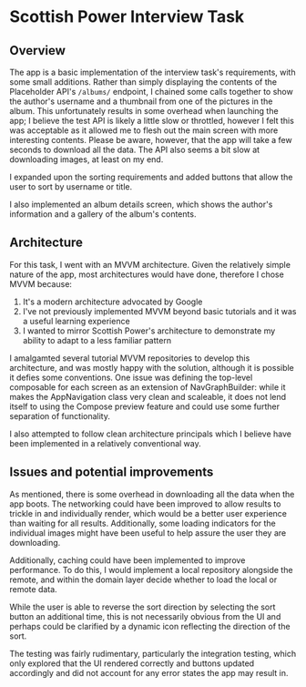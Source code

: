 # Scottish Power Interview Task

## Overview

The app is a basic implementation of the interview task's requirements, with some small additions. Rather than simply displaying the contents of the Placeholder API's `/albums/` endpoint, I chained some calls together to show the author's username and a thumbnail from one of the pictures in the album. This unfortunately results in some overhead when launching the app; I believe the test API is likely a little slow or throttled, however I felt this was acceptable as it allowed me to flesh out the main screen with more interesting contents. Please be aware, however, that the app will take a few seconds to download all the data. The API also seems a bit slow at downloading images, at least on my end.

I expanded upon the sorting requirements and added buttons that allow the user to sort by username or title.

I also implemented an album details screen, which shows the author's information and a gallery of the album's contents.

## Architecture

For this task, I went with an MVVM architecture. Given the relatively simple nature of the app, most architectures would have done, therefore I chose MVVM because:

1) It's a modern architecture advocated by Google
2) I've not previously implemented MVVM beyond basic tutorials and it was a useful learning experience
3) I wanted to mirror Scottish Power's architecture to demonstrate my ability to adapt to a less familiar pattern

I amalgamted several tutorial MVVM repositories to develop this architecture, and was mostly happy with the solution, although it is possible it defies some conventions. One issue was defining the top-level composable for each screen as an extension of NavGraphBuilder: while it makes the AppNavigation class very clean and scaleable, it does not lend itself to using the Compose preview feature and could use some further separation of functionality.

I also attempted to follow clean architecture principals which I believe have been implemented in a relatively conventional way.

## Issues and potential improvements

As mentioned, there is some overhead in downloading all the data when the app boots. The networking could have been improved to allow results to trickle in and individually render, which would be a better user experience than waiting for all results. Additionally, some loading indicators for the individual images might have been useful to help assure the user they are downloading.

Additionally, caching could have been implemented to improve performance. To do this, I would implement a local repository alongside the remote, and within the domain layer decide whether to load the local or remote data.

While the user is able to reverse the sort direction by selecting the sort button an additional time, this is not necessarily obvious from the UI and perhaps could be clarified by a dynamic icon reflecting the direction of the sort.

The testing was fairly rudimentary, particularly the integration testing, which only explored that the UI rendered correctly and buttons updated accordingly and did not account for any error states the app may result in.
